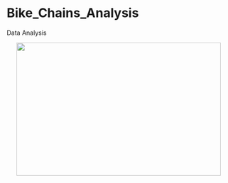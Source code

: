 # Bike_Chains_Analysis
Data Analysis
<p align="center">
  <img width="460" height="300" src="C:\Users\Abdo Sadk\Desktop\Brown Vintage Sport Bike\1.png">
</p>

